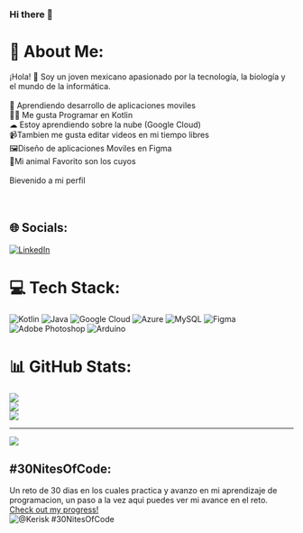 ### Hi there 👋
# 💫 About Me:
¡Hola! 👋 Soy un joven mexicano apasionado por la tecnología, la biología y el mundo de la informática.<br><br>📱 Aprendiendo desarrollo de aplicaciones moviles<br>👨‍💻 Me gusta Programar en Kotlin <br>☁ Estoy aprendiendo sobre la nube (Google Cloud)<br>📹Tambien me gusta editar videos en mi tiempo libres<br>🖼Diseño de aplicaciones Moviles en Figma<br>🐹Mi animal Favorito son los cuyos<br><br>Bievenido a mi perfil<br><br><br>


## 🌐 Socials:
[![LinkedIn](https://img.shields.io/badge/LinkedIn-%230077B5.svg?logo=linkedin&logoColor=white)](https://linkedin.com/in/https://www.linkedin.com/in/kevinaxxer/) 

# 💻 Tech Stack:
![Kotlin](https://img.shields.io/badge/kotlin-%237F52FF.svg?style=for-the-badge&logo=kotlin&logoColor=white) ![Java](https://img.shields.io/badge/java-%23ED8B00.svg?style=for-the-badge&logo=openjdk&logoColor=white) ![Google Cloud](https://img.shields.io/badge/GoogleCloud-%234285F4.svg?style=for-the-badge&logo=google-cloud&logoColor=white) ![Azure](https://img.shields.io/badge/azure-%230072C6.svg?style=for-the-badge&logo=microsoftazure&logoColor=white) ![MySQL](https://img.shields.io/badge/mysql-%2300000f.svg?style=for-the-badge&logo=mysql&logoColor=white) ![Figma](https://img.shields.io/badge/figma-%23F24E1E.svg?style=for-the-badge&logo=figma&logoColor=white) ![Adobe Photoshop](https://img.shields.io/badge/adobe%20photoshop-%2331A8FF.svg?style=for-the-badge&logo=adobe%20photoshop&logoColor=white) ![Arduino](https://img.shields.io/badge/-Arduino-00979D?style=for-the-badge&logo=Arduino&logoColor=white)
# 📊 GitHub Stats:
![](https://github-readme-stats.vercel.app/api?username=KevinRomero2&theme=tokyonight&hide_border=true&include_all_commits=false&count_private=false)<br>
![](https://github-readme-streak-stats.herokuapp.com/?user=KevinRomero2&theme=tokyonight&hide_border=true)<br>
![](https://github-readme-stats.vercel.app/api/top-langs/?username=KevinRomero2&theme=tokyonight&hide_border=true&include_all_commits=false&count_private=false&layout=compact)

---
[![](https://visitcount.itsvg.in/api?id=KevinRomero2&icon=0&color=3)](https://visitcount.itsvg.in)

<!-- Proudly created with GPRM ( https://gprm.itsvg.in ) -->
## #30NitesOfCode:
Un reto de 30 dias en los cuales practica y avanzo en mi aprendizaje de programacion, un paso a la vez aqui puedes ver mi avance en el reto.
  [Check out my progress!](https://www.codedex.io/@Kerisk/30-nites-of-code)  
  ![@Kerisk #30NitesOfCode](https://www.codedex.io/api/petStatus?user=Kerisk)
<!--
**KevinRomero2/KevinRomero2** is a ✨ _special_ ✨ repository because its `README.md` (this file) appears on your GitHub profile.

Here are some ideas to get you started:

- 🔭 I’m currently working on ...
- 🌱 I’m currently learning ...
- 👯 I’m looking to collaborate on ...
- 🤔 I’m looking for help with ...
- 💬 Ask me about ...
- 📫 How to reach me: ...
- 😄 Pronouns: ...
- ⚡ Fun fact: ...
-->

